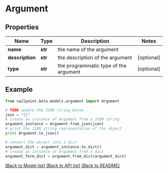 # Argument


## Properties
Name | Type | Description | Notes
------------ | ------------- | ------------- | -------------
**name** | **str** | the name of the argument | 
**description** | **str** | the description of the argument | [optional] 
**type** | **str** | the programmatic type of the argument | [optional] 

## Example

```python
from sailpoint.beta.models.argument import Argument

# TODO update the JSON string below
json = "{}"
# create an instance of Argument from a JSON string
argument_instance = Argument.from_json(json)
# print the JSON string representation of the object
print Argument.to_json()

# convert the object into a dict
argument_dict = argument_instance.to_dict()
# create an instance of Argument from a dict
argument_form_dict = argument.from_dict(argument_dict)
```
[[Back to Model list]](../README.md#documentation-for-models) [[Back to API list]](../README.md#documentation-for-api-endpoints) [[Back to README]](../README.md)


